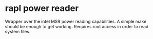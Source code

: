 # rapl power reader

Wrapper over the intel MSR power reading capabilities. A simple make should be enough to get working. Requires root access in order to read system files.
